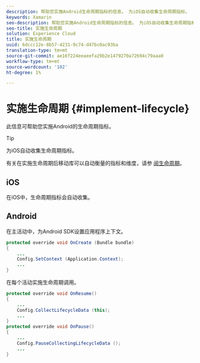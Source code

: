 ```yaml
---
description: 帮助您实施Android生命周期指标的信息。 为iOS自动收集生命周期指标。
keywords: Xamarin
seo-description: 帮助您实施Android生命周期指标的信息。 为iOS自动收集生命周期指标。
seo-title: 实施生命周期
solution: Experience Cloud
title: 实施生命周期
uuid: 6dccc12e-8b57-4231-9c74-d47bc0ac93ba
translation-type: tm+mt
source-git-commit: ae16f224eeaeefa29b2e1479270a72694c79aaa0
workflow-type: tm+mt
source-wordcount: '102'
ht-degree: 1%

---
```



# 实施生命周期 {#implement-lifecycle}

此信息可帮助您实施Android的生命周期指标。

>[!TIP]
>
>为iOS自动收集生命周期指标。

有关在实施生命周期后移动库可以自动衡量的指标和维度，请参 [阅生命周期](/help/ios/metrics.md)。

## iOS

在iOS中，生命周期指标会自动收集。

## Android

在主活动中，为Android SDK设置应用程序上下文。

```java
protected override void OnCreate (Bundle bundle) 
{
    ... 
    Config.SetContext (Application.Context); 
    ... 
}
```

在每个活动实施生命周期调用。

```java
protected override void OnResume()
{
    ...
    Config.CollectLifecycleData (this);
    ...
}
protected override void OnPause() 
{
    ...
    Config.PauseCollectingLifecycleData ();
    ...
}
```
